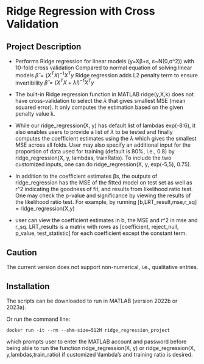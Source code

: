 
# Ridge Regression with Cross Validation

## Project Description

+ Performs Ridge regression for linear models (y=Xβ+ɛ, ɛ~N(0,σ^2)) with 10-fold cross validation
	Compared to normal equation of solving linear models
		$\hat{\beta}=(X^T X)^{-1} X^T y$
	Ridge regression adds L2 penalty term to ensure invertibility
		$\hat{\beta}=(X^T X + \lambda I)^{-1} X^T y$
+ The built-in Ridge regression function in MATLAB ridge(y,X,k) does not have cross-validation to select the $\lambda$ that gives smallest MSE (mean squared error). It only computes the estimation based on the given penalty value k.

+ While our ridge_regression(X, y) has default list of lambdas exp(-8:6), it also enables users to provide a list of $\lambda$ to be tested and finally computes the coefficient estimates using the $\lambda$ which gives the smallest MSE across all folds. User may also specify an additional input for the proportion of data used for training (default is 80%, i.e., 0.8) by ridge_regression(X, y, lambdas, trainRatio). To include the two customized inputs, one can do ridge_regression(X, y, exp(-5,5), 0.75). 

+ In addition to the coefficient estimates βs, the outputs of ridge_regression has the MSE of the fitted model on test set as well as r^2 indicating the goodness of fit, and results from likelihood ratio test. One may check the p-value and significance by viewing the results of the likelihood ratio test. For example, by running 
 [b,LRT_result,mse,r_sq] = ridge_regression(X,y)

+ user can view the coefficient estimates in b, the MSE and r^2 in mse and r_sq. LRT_results is a matrix with rows as [coefficient, reject_null, p_value, test_statistic] for each coefficient except the constant term.

## Caution

The current version does not support non-numerical, i.e., qualitative entries.

## Installation

The scripts can be downloaded to run in MATLAB (version 2022b or 2023a). 

Or run the command line:
```
docker run -it --rm --shm-size=512M ridge_regression_project
```
which prompts user to enter the MATLAB account and password before being able to run the function ridge_regression(X, y) or ridge_regression(X, y,lambdas,train_ratio) if customized \lambda’s and training ratio is desired.




